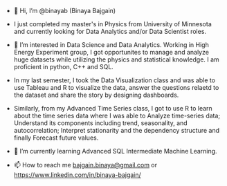 - 👋 Hi, I’m @binayab (Binaya Bajgain)

- I just completed my master's in Physics from University of Minnesota and currently looking for Data Analytics and/or Data Scientist roles. 

- 👀 I’m interested in Data Science and Data Analytics. Working in High Energy Experiment group, I got opportunites to manage and analyze huge datasets while utilizing the physics and statistical knowledge. I am proficient in python, C++ and SQL. 
- In my last semester, I took the Data Visualization class and was able to use Tableau and R to visualize the data, answer the questions relaetd to the dataset and share the story by designing dashboards. 
- Similarly, from my Advanced Time Series class, I got to use R to learn about the time series data where I was able to Analyze time-series data; Understand its components including trend, seasonality, and autocorrelation; Interpret stationarity and the dependency structure and finally Forecast future values.

- 🌱 I’m currently learning Advanced SQL Intermediate Machine Learning.

- 📫 How to reach me bajgain.binaya@gmail.com or https://www.linkedin.com/in/binaya-bajgain/
 
 
<!---
binayab/binayab is a ✨ special ✨ repository because its `README.md` (this file) appears on your GitHub profile.
You can click the Preview link to take a look at your changes.
--->
